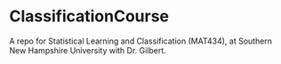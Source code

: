 # ClassificationCourse
A repo for Statistical Learning and Classification (MAT434), at Southern New Hampshire University with Dr. Gilbert.
